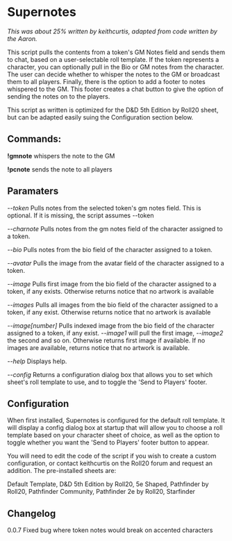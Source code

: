 # Supernotes
*This was about 25% written by keithcurtis, adapted from code written by the Aaron.*

This script pulls the contents from a token's GM Notes field and sends them to chat, based on a user-selectable roll template. If the token represents a character, you can optionally pull in the Bio or GM notes from the character. The user can decide whether to whisper the notes to the GM or broadcast them to all players. Finally, there is the option to add a footer to notes whispered to the GM. This footer creates a chat button to give the option of sending the notes on to the players.

This script as written is optimized for the D&D 5th Edition by Roll20 sheet, but can be adapted easily suing the Configuration section below.


## Commands:

**!gmnote** whispers the note to the GM

**!pcnote** sends the note to all players


## Paramaters

*--token* Pulls notes from the selected token's gm notes field. This is optional. If it is missing, the script assumes --token

*--charnote* Pulls notes from the gm notes field of the character assigned to a token.

*--bio* Pulls notes from the bio field of the character assigned to a token.

*--avatar* Pulls the image from the avatar field of the character assigned to a token.

*--image* Pulls first image from the bio field of the character assigned to a token, if any exists. Otherwise returns notice that no artwork is available

*--images* Pulls all images from the bio field of the character assigned to a token, if any exist. Otherwise returns notice that no artwork is available

*--image[number]* Pulls indexed image from the bio field of the character assigned to a token, if any exist. *--image1* will pull the first image, *--image2* the second and so on. Otherwise returns first image if available. If no images are available, returns notice that no artwork is available.

*--help* Displays help.

*--config* Returns a configuration dialog box that allows you to set which sheet's roll template to use, and to toggle the 'Send to Players' footer.


## Configuration

When first installed, Supernotes is configured for the default roll template. It will display a config dialog box at startup that will allow you to choose a roll template based on your character sheet of choice, as well as the option  to toggle whether you want the 'Send to Players' footer button to appear.

You will need to edit the code of the script if you wish to create a custom configuration, or contact keithcurtis on the Roll20 forum and request an addition. The pre-installed sheets are:

Default Template, D&D 5th Edition by Roll20, 5e Shaped, Pathfinder by Roll20, Pathfinder Community, Pathfinder 2e by Roll20, Starfinder

## Changelog

0.0.7 Fixed bug where token notes would break on accented characters
